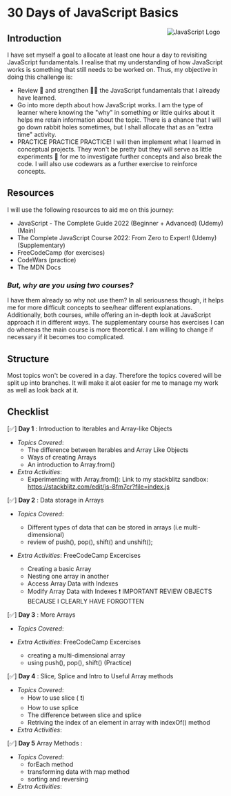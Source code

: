 # 30 Days of JavaScript Basics

<img src="https://swiperjs.com/images/libs/js.svg"
     alt="JavaScript Logo"
     style="float: right; margin-right: 10px;" />

## Introduction

I have set myself a goal to allocate at least one hour a day to revisiting JavaScript fundamentals. I realise that my understanding of how JavaScript works is something that still needs to be worked on. Thus, my objective in doing this challenge is:

-  Review 📓 and strengthen 🏋️‍♂️ the JavaScript fundamentals that I already have learned.
-  Go into more depth about how JavaScript works. I am the type of learner where knowing the "why" in something or little quirks about it helps me retain information about the topic. There is a chance that I will go down rabbit holes sometimes, but I shall allocate that as an "extra time" activity.
-  PRACTICE PRACTICE PRACTICE! I will then implement what I learned in conceptual projects. They won't be pretty but they will serve as little experiments 🧪 for me to investigate further concepts and also break the code. I will also use codewars as a further exercise to reinforce concepts.

## Resources

I will use the following resources to aid me on this journey:

-  JavaScript - The Complete Guide 2022 (Beginner + Advanced) (Udemy) (Main)
-  The Complete JavaScript Course 2022: From Zero to Expert! (Udemy) (Supplementary)
-  FreeCodeCamp (for exercises)
-  CodeWars (practice)
-  The MDN Docs

### _But, why are you using two courses?_

I have them already so why not use them? In all seriousness though, it helps me for more difficult concepts to see/hear different explanations. Additionally, both courses, while offering an in-depth look at JavaScript approach it in different ways. The supplementary course has exercises I can do whereas the main course is more theoretical. I am willing to change if necessary if it becomes too complicated.

## Structure

Most topics won't be covered in a day. Therefore the topics covered will be split up into branches. It will make it alot easier for me to manage my work as well as look back at it.

## Checklist

[✅] **Day 1** : Introduction to Iterables and Array-like Objects

-  _Topics Covered_:
   -  The difference between Iterables and Array Like Objects
   -  Ways of creating Arrays
   -  An introduction to Array.from()
-  _Extra Activities_:
   -  Experimenting with Array.from(): Link to my stackblitz sandbox: https://stackblitz.com/edit/js-8fm7cr?file=index.js

[✅] **Day 2** : Data storage in Arrays

-  _Topics Covered_:

   -  Different types of data that can be stored in arrays (i.e multi-dimensional)
   -  review of push(), pop(), shift() and unshift();

-  _Extra Activities_:
   FreeCodeCamp Excercises
   -  Creating a basic Array
   -  Nesting one array in another
   -  Access Array Data with Indexes
   -  Modify Array Data with Indexes
      ❗ IMPORTANT REVIEW OBJECTS BECAUSE I CLEARLY HAVE FORGOTTEN

[✅] **Day 3** : More Arrays

-  _Topics Covered_:

-  _Extra Activities_:
   FreeCodeCamp Excercises
   -  creating a multi-dimensional array
   -  using push(), pop(), shift() (Practice)

[✅] **Day 4** : Slice, Splice and Intro to Useful Array methods

-  _Topics Covered_:
   -  How to use slice ( ❗)
   -  How to use splice
   -  The difference between slice and splice
   -  Retriving the index of an element in array with indexOf() method
-  _Extra Activities_:

[✅] **Day 5** Array Methods :

-  _Topics Covered_:
   -  forEach method
   -  transforming data with map method
   -  sorting and reversing
-  _Extra Activities_:

